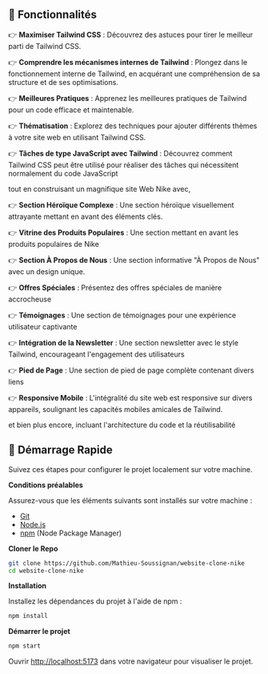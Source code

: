 ## <a name="features">🔋 Fonctionnalités</a>

👉 **Maximiser Tailwind CSS** : Découvrez des astuces pour tirer le meilleur parti de Tailwind CSS.

👉 **Comprendre les mécanismes internes de Tailwind** : Plongez dans le fonctionnement interne de Tailwind, en acquérant une compréhension de sa structure et de ses optimisations.

👉 **Meilleures Pratiques** : Apprenez les meilleures pratiques de Tailwind pour un code efficace et maintenable.

👉 **Thématisation** : Explorez des techniques pour ajouter différents thèmes à votre site web en utilisant Tailwind CSS.

👉 **Tâches de type JavaScript avec Tailwind** : Découvrez comment Tailwind CSS peut être utilisé pour réaliser des tâches qui nécessitent normalement du code JavaScript

tout en construisant un magnifique site Web Nike avec,

👉 **Section Héroïque Complexe** : Une section héroïque visuellement attrayante mettant en avant des éléments clés.

👉 **Vitrine des Produits Populaires** : Une section mettant en avant les produits populaires de Nike

👉 **Section À Propos de Nous** : Une section informative "À Propos de Nous" avec un design unique.

👉 **Offres Spéciales** : Présentez des offres spéciales de manière accrocheuse

👉 **Témoignages** : Une section de témoignages pour une expérience utilisateur captivante

👉 **Intégration de la Newsletter** : Une section newsletter avec le style Tailwind, encourageant l'engagement des utilisateurs

👉 **Pied de Page** : Une section de pied de page complète contenant divers liens

👉 **Responsive Mobile** : L'intégralité du site web est responsive sur divers appareils, soulignant les capacités mobiles amicales de Tailwind.

et bien plus encore, incluant l'architecture du code et la réutilisabilité

## <a name="quick-start">🤸 Démarrage Rapide</a>

Suivez ces étapes pour configurer le projet localement sur votre machine.

**Conditions préalables**

Assurez-vous que les éléments suivants sont installés sur votre machine :

- [Git](https://git-scm.com/)
- [Node.js](https://nodejs.org/en)
- [npm](https://www.npmjs.com/) (Node Package Manager)

**Cloner le Repo**

```bash
git clone https://github.com/Mathieu-Soussignan/website-clone-nike
cd website-clone-nike
```

**Installation**

Installez les dépendances du projet à l'aide de npm :

```bash
npm install
```

**Démarrer le projet**

```bash
npm start
```

Ouvrir [http://localhost:5173](http://localhost:5173) dans votre navigateur pour visualiser le projet.
